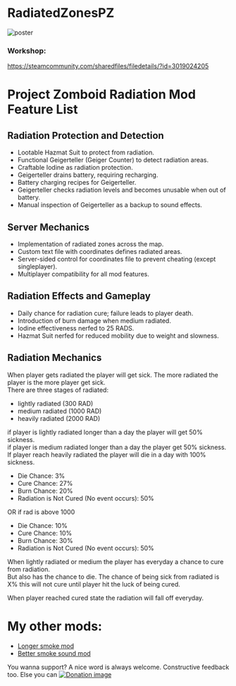 # RadiatedZonesPZ

![poster](https://github.com/Atophite/RadiatedZonesPZ/assets/14220576/1e210d50-c32f-443d-bec7-1933a599d9e9)
### Workshop:
https://steamcommunity.com/sharedfiles/filedetails/?id=3019024205

# Project Zomboid Radiation Mod Feature List

## Radiation Protection and Detection
- Lootable Hazmat Suit to protect from radiation.
- Functional Geigerteller (Geiger Counter) to detect radiation areas.
- Craftable Iodine as radiation protection.
- Geigerteller drains battery, requiring recharging.
- Battery charging recipes for Geigerteller.
- Geigerteller checks radiation levels and becomes unusable when out of battery.
- Manual inspection of Geigerteller as a backup to sound effects.

## Server Mechanics
- Implementation of radiated zones across the map.
- Custom text file with coordinates defines radiated areas.
- Server-sided control for coordinates file to prevent cheating (except singleplayer).
- Multiplayer compatibility for all mod features.

## Radiation Effects and Gameplay
- Daily chance for radiation cure; failure leads to player death.
- Introduction of burn damage when medium radiated.
- Iodine effectiveness nerfed to 25 RADS.
- Hazmat Suit nerfed for reduced mobility due to weight and slowness.

## Radiation Mechanics
When player gets radiated the player will get sick. The more radiated the player is the more player get sick.<br>
There are three stages of radiated:
- lightly radiated (300 RAD)
- medium radiated (1000 RAD)
- heavily radiated (2000 RAD)

if player is lightly radiated longer than a day the player will get 50% sickness. <br>
if player is medium radiated longer than a day the player get 50% sickness. <br>
If player reach heavily radiated the player will die in a day with 100% sickness. <br>

- Die Chance: 3%
- Cure Chance: 27%
- Burn Chance: 20%
- Radiation is Not Cured (No event occurs): 50%

OR if rad is above 1000
- Die Chance: 10%
- Cure Chance: 10%
- Burn Chance: 30%
- Radiation is Not Cured (No event occurs): 50%

When lightly radiated or medium the player has everyday a chance to cure from radiation. <br>
But also has the chance to die.
The chance of being sick from radiated is X% this will not cure until player hit the luck of being cured. <br>

When player reached cured state the radiation will fall off everyday. <br>

# My other mods:
- [Longer smoke mod](https://steamcommunity.com/sharedfiles/filedetails/?id=2855493549)
- [Better smoke sound mod](https://steamcommunity.com/sharedfiles/filedetails/?id=2858157800)

You wanna support? A nice word is always welcome. Constructive feedback too. Else you can
[![Donation image](https://i.imgur.com/GGnjlGL.png)](https://ko-fi.com/atophite)
